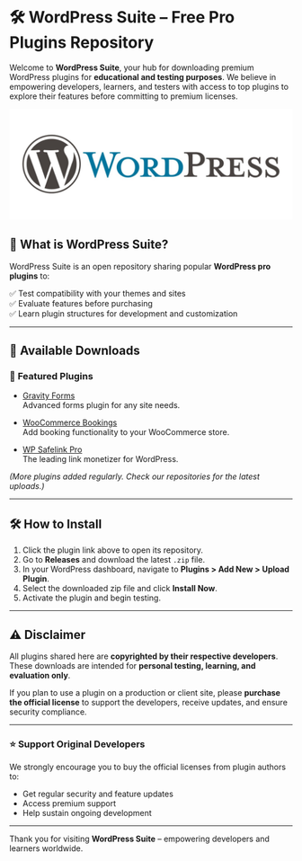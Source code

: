# 🛠️ WordPress Suite – Free Pro Plugins Repository

Welcome to **WordPress Suite**, your hub for downloading premium WordPress plugins for **educational and testing purposes**. We believe in empowering developers, learners, and testers with access to top plugins to explore their features before committing to premium licenses.

![WordPress Suite Banner](https://github.com/wordpress-suite/.github/blob/main/wordpress_logo.jpg?raw=true)

## 🚀 **What is WordPress Suite?**

WordPress Suite is an open repository sharing popular **WordPress pro plugins** to:

✅ Test compatibility with your themes and sites  
✅ Evaluate features before purchasing  
✅ Learn plugin structures for development and customization

---

## 🔗 **Available Downloads**

### 🎯 **Featured Plugins**

- [Gravity Forms](https://github.com/wordpress-suite/gravity-forms)  
  Advanced forms plugin for any site needs.

- [WooCommerce Bookings](https://github.com/wordpress-suite/woocommerce-bookings)  
  Add booking functionality to your WooCommerce store.

- [WP Safelink Pro](https://github.com/wordpress-suite/wp-safelink-pro)  
  The leading link monetizer for WordPress.

*(More plugins added regularly. Check our repositories for the latest uploads.)*

---

## 🛠️ **How to Install**

1. Click the plugin link above to open its repository.  
2. Go to **Releases** and download the latest `.zip` file.  
3. In your WordPress dashboard, navigate to **Plugins > Add New > Upload Plugin**.  
4. Select the downloaded zip file and click **Install Now**.  
5. Activate the plugin and begin testing.

---

## ⚠️ **Disclaimer**

All plugins shared here are **copyrighted by their respective developers**. These downloads are intended for **personal testing, learning, and evaluation only**.

If you plan to use a plugin on a production or client site, please **purchase the official license** to support the developers, receive updates, and ensure security compliance.

---

### ⭐ **Support Original Developers**

We strongly encourage you to buy the official licenses from plugin authors to:

- Get regular security and feature updates  
- Access premium support  
- Help sustain ongoing development

---

Thank you for visiting **WordPress Suite** – empowering developers and learners worldwide.
